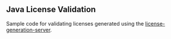 Java License Validation
-----------------------

Sample code for validating licenses generated using the
[license-generation-server](https://github.com/cleishm/license-generation-server).
